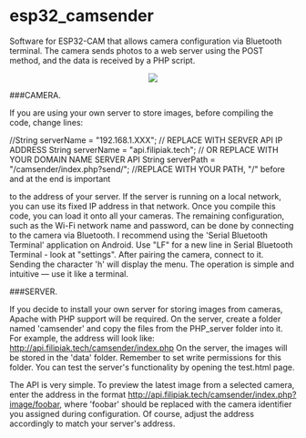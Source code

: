 # esp32_camsender
Software for ESP32-CAM that allows camera configuration via Bluetooth terminal. The camera sends photos to a web server using the POST method, and the data is received by a PHP script.

<p align="center">
  <img src="https://github.com/marcin-filipiak/esp32_camsender/doc/data_flow.jpg">
</p>

###CAMERA. 

If you are using your own server to store images, before compiling the code, change lines:

//String serverName = "192.168.1.XXX";   // REPLACE WITH SERVER API IP ADDRESS
String serverName = "api.filipiak.tech";   // OR REPLACE WITH YOUR DOMAIN NAME SERVER API
String serverPath = "/camsender/index.php?send/";  //REPLACE WITH YOUR PATH, "/" before and at the end is important

to the address of your server. If the server is running on a local network, you can use its fixed IP address in that network. Once you compile this code, you can load it onto all your cameras. The remaining configuration, such as the Wi-Fi network name and password, can be done by connecting to the camera via Bluetooth. I recommend using the 'Serial Bluetooth Terminal' application on Android. Use "LF" for a new line in Serial Bluetooth Terminal - look at "settings". After pairing the camera, connect to it. Sending the character 'h' will display the menu. The operation is simple and intuitive — use it like a terminal.

###SERVER. 

If you decide to install your own server for storing images from cameras, Apache with PHP support will be required. On the server, create a folder named 'camsender' and copy the files from the PHP_server folder into it. For example, the address will look like: 
http://api.filipiak.tech/camsender/index.php
On the server, the images will be stored in the 'data' folder. Remember to set write permissions for this folder. 
You can test the server's functionality by opening the test.html page.

The API is very simple. To preview the latest image from a selected camera, enter the address in the format http://api.filipiak.tech/camsender/index.php?image/foobar, where 'foobar' should be replaced with the camera identifier you assigned during configuration. 
Of course, adjust the address accordingly to match your server's address.
